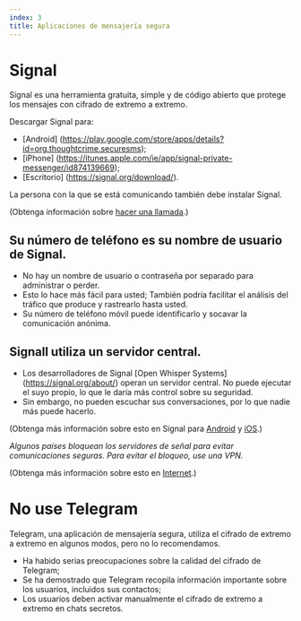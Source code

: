 ```yaml
---
index: 3
title: Aplicaciones de mensajería segura
---
```

# Signal

Signal es una herramienta gratuita, simple y de código abierto que protege los mensajes con cifrado de extremo a extremo.

Descargar Signal para:

*   [Android] (https://play.google.com/store/apps/details?id=org.thoughtcrime.securesms);
*   [iPhone] (https://itunes.apple.com/ie/app/signal-private-messenger/id874139669);
*   [Escritorio] (https://signal.org/download/).

La persona con la que se está comunicando también debe instalar Signal.

(Obtenga información sobre [hacer una llamada](umbrella://communications/making-a-call).)

## Su número de teléfono es su nombre de usuario de Signal.

*   No hay un nombre de usuario o contraseña por separado para administrar o perder.
*   Esto lo hace más fácil para usted; También podría facilitar el análisis del tráfico que produce y rastrearlo hasta usted.
*   Su número de teléfono móvil puede identificarlo y socavar la comunicación anónima.

## Signall utiliza un servidor central.

*   Los desarrolladores de Signal [Open Whisper Systems] (https://signal.org/about/) operan un servidor central. No puede ejecutar el suyo propio, lo que le daría más control sobre su seguridad.
*   Sin embargo, no pueden escuchar sus conversaciones, por lo que nadie más puede hacerlo.

(Obtenga más información sobre esto en Signal para [Android](umbrella://tools/messagging/s_signal-for-android.md) y [iOS](umbrella://tools/messagging/s_signal-for-ios.md).)

*Algunos países bloquean los servidores de señal para evitar comunicaciones seguras. Para evitar el bloqueo, use una VPN.*

(Obtenga más información sobre esto en [Internet](umbrella://communications/the-internet/beginner).)

# No use Telegram

Telegram, una aplicación de mensajería segura, utiliza el cifrado de extremo a extremo en algunos modos, pero no lo recomendamos.

*   Ha habido serias preocupaciones sobre la calidad del cifrado de Telegram;
*   Se ha demostrado que Telegram recopila información importante sobre los usuarios, incluidos sus contactos;
*   Los usuarios deben activar manualmente el cifrado de extremo a extremo en chats secretos.